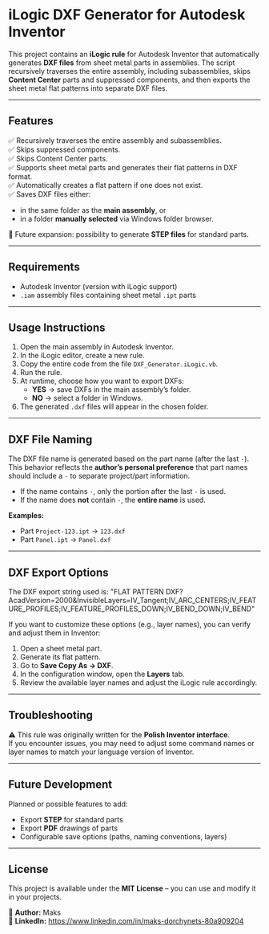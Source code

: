 # iLogic DXF Generator for Autodesk Inventor

This project contains an **iLogic rule** for Autodesk Inventor that automatically generates **DXF files** from sheet metal parts in assemblies. The script recursively traverses the entire assembly, including subassemblies, skips **Content Center** parts and suppressed components, and then exports the sheet metal flat patterns into separate DXF files.

---

## Features

✅ Recursively traverses the entire assembly and subassemblies.  
✅ Skips suppressed components.  
✅ Skips Content Center parts.  
✅ Supports sheet metal parts and generates their flat patterns in DXF format.  
✅ Automatically creates a flat pattern if one does not exist.  
✅ Saves DXF files either:
   - in the same folder as the **main assembly**, or  
   - in a folder **manually selected** via Windows folder browser.  

🚧 Future expansion: possibility to generate **STEP files** for standard parts.

---

## Requirements

- Autodesk Inventor (version with iLogic support)  
- `.iam` assembly files containing sheet metal `.ipt` parts  

---

## Usage Instructions

1. Open the main assembly in Autodesk Inventor.  
2. In the iLogic editor, create a new rule.  
3. Copy the entire code from the file `DXF_Generator.iLogic.vb`.  
4. Run the rule.  
5. At runtime, choose how you want to export DXFs:
   - **YES** → save DXFs in the main assembly’s folder.  
   - **NO** → select a folder in Windows.  
6. The generated `.dxf` files will appear in the chosen folder.  

---

## DXF File Naming

The DXF file name is generated based on the part name (after the last `-`).  
This behavior reflects the **author’s personal preference** that part names should include a `-` to separate project/part information.  

- If the name contains `-`, only the portion after the last `-` is used.  
- If the name does **not** contain `-`, the **entire name** is used.  

**Examples:**  
- Part `Project-123.ipt` → `123.dxf`  
- Part `Panel.ipt` → `Panel.dxf`  

---

## DXF Export Options

The DXF export string used is:  "FLAT PATTERN DXF?AcadVersion=2000&InvisibleLayers=IV_Tangent;IV_ARC_CENTERS;IV_FEATURE_PROFILES;IV_FEATURE_PROFILES_DOWN;IV_BEND_DOWN;IV_BEND"


If you want to customize these options (e.g., layer names), you can verify and adjust them in Inventor:

1. Open a sheet metal part.  
2. Generate its flat pattern.  
3. Go to **Save Copy As → DXF**.  
4. In the configuration window, open the **Layers** tab.  
5. Review the available layer names and adjust the iLogic rule accordingly.  

---

## Troubleshooting

⚠️ This rule was originally written for the **Polish Inventor interface**.  
If you encounter issues, you may need to adjust some command names or layer names to match your language version of Inventor.  

---

## Future Development

Planned or possible features to add:  
- Export **STEP** for standard parts  
- Export **PDF** drawings of parts  
- Configurable save options (paths, naming conventions, layers)  

---

## License

This project is available under the **MIT License** – you can use and modify it in your projects.  

👤 **Author:** Maks  
📌 **LinkedIn:** https://www.linkedin.com/in/maks-dorchynets-80a909204



